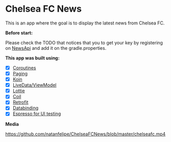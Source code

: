 # **Chelsea FC News**


This is an app where the goal is to display the latest news from Chelsea FC.

**Before start:**

Please check the TODO that notices that you to get your key by registering on [NewsApi](https://newsapi.org/) and add it on the gradle.properties.

**This app was built using:**

- [x] [Coroutines](https://newsapi.org/)
- [x] [Paging](https://developer.android.com/topic/libraries/architecture/paging)
- [x] [Koin](https://github.com/InsertKoinIO/koin)
- [x] [LiveData/ViewModel](https://developer.android.com/topic/libraries/architecture)
- [x] [Lottie](https://github.com/airbnb/lottie-android)
- [x] [Coil](https://coil-kt.github.io/coil/)
- [x] [Retrofit](https://square.github.io/retrofit/)
- [x] [Databinding](https://developer.android.com/topic/libraries/data-binding)
- [x] [Espresso for UI testing](https://developer.android.com/training/testing/espresso)

**Media**

https://github.com/natanfelipe/ChelseaFCNews/blob/master/chelseafc.mp4


